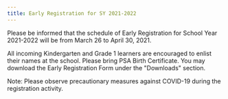 ```yaml
---
title: Early Registration for SY 2021-2022
---
```


Please be informed that the schedule of Early Registration for School Year 2021-2022 will be from March 26 to April 30, 2021.

All incoming Kindergarten and Grade 1 learners are encouraged to enlist their names at the school. Please bring PSA Birth Certificate.  You may download the Early Registration Form under the "Downloads" section.

Note: Please observe precautionary measures against COVID-19 during the registration activity. 
